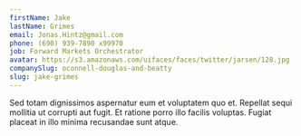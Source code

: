 ```yaml
---
firstName: Jake
lastName: Grimes
email: Jonas.Hintz@gmail.com
phone: (690) 939-7890 x99970
job: Forward Markets Orchestrator
avatar: https://s3.amazonaws.com/uifaces/faces/twitter/jarsen/128.jpg
companySlug: oconnell-douglas-and-beatty
slug: jake-grimes
---
```

Sed totam dignissimos aspernatur eum et voluptatem quo et. Repellat sequi mollitia ut corrupti aut fugit. Et ratione porro illo facilis voluptas. Fugiat placeat in illo minima recusandae sunt atque.
